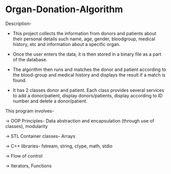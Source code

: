 # Organ-Donation-Algorithm
Description-

- This project collects the information from donors and patients about their personal details such name, age, gender, bloodgroup, medical history, etc and information about a specific organ. 

- Once the user enters the data, it is then stored in a binary file as a part of the database.

- The algorithm then runs and matches the donor and patient according to the blood-group and medical history and displays the result if a match is found.

- It has 2 classes donor and patient. Each class provides several services to add a donor/patient, display donors/patients, display according to ID number and delete a donor/patient.

This program involves-

-> OOP Principles- Data abstraction and encapsulation (through use of classes), modularity

-> STL Container classes- Arrays

-> C++ libraries- fstream, string, ctype, math, stdio

-> Flow of control

-> Iterators, Functions

